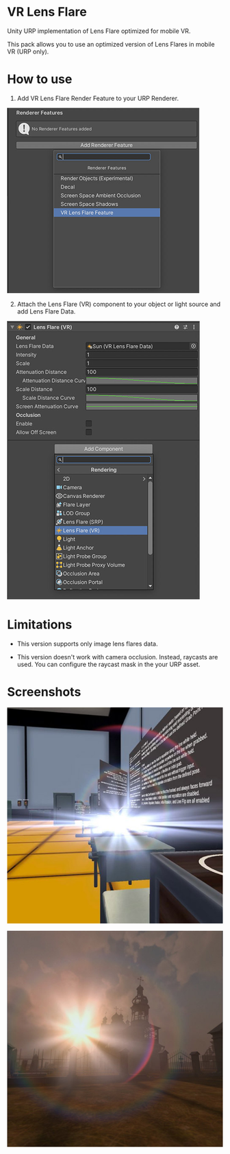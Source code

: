 # VR Lens Flare

Unity URP implementation of Lens Flare optimized for mobile VR.

This pack allows you to use an optimized version of Lens Flares in mobile VR (URP only).

# How to use

1. Add VR Lens Flare Render Feature to your URP Renderer.

![How to add URP VR Lens Flare renderer feature](https://raw.githubusercontent.com/aleverdes/unity-urp-vr-lens-flare/master/README%20Assets/How%20to%20add%20VR%20Lens%20Flare%20renderer%20feature.jpg)

2. Attach the Lens Flare (VR) component to your object or light source and add Lens Flare Data.

![How to add VR Lens flare component to game object](https://raw.githubusercontent.com/aleverdes/unity-urp-vr-lens-flare/master/README%20Assets/How%20to%20add%20VR%20Lens%20Flare%20component%20to%20game%20object.jpg)

# Limitations

- This version supports only image lens flares data.

- This version doesn't work with camera occlusion. Instead, raycasts are used. You can configure the raycast mask in the your URP asset.

# Screenshots

![VR Lens Flare Screenshot 1](https://raw.githubusercontent.com/aleverdes/unity-urp-vr-lens-flare/master/README%20Assets/VR%20Lens%20Flare%20Screenshot%201.jpg)

![VR Lens Flare Screenshot 2](https://raw.githubusercontent.com/aleverdes/unity-urp-vr-lens-flare/master/README%20Assets/VR%20Lens%20Flare%20Screenshot%202.jpg)
